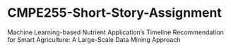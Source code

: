 # CMPE255-Short-Story-Assignment
Machine Learning-based Nutrient Application’s Timeline Recommendation for Smart Agriculture: A Large-Scale Data Mining Approach
